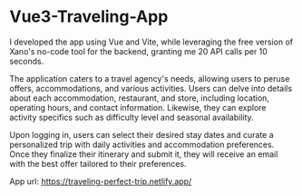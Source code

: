 # Vue3-Traveling-App

I developed the app using Vue and Vite, while leveraging the free version of Xano's no-code tool for the backend, granting me 20 API calls per 10 seconds.

The application caters to a travel agency's needs, allowing users to peruse offers, accommodations, and various activities. Users can delve into details about each accommodation, restaurant, and store, including location, operating hours, and contact information. Likewise, they can explore activity specifics such as difficulty level and seasonal availability.

Upon logging in, users can select their desired stay dates and curate a personalized trip with daily activities and accommodation preferences. Once they finalize their itinerary and submit it, they will receive an email with the best offer tailored to their preferences.

App url: https://traveling-perfect-trip.netlify.app/
